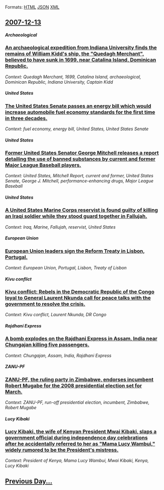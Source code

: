 
Formats: [HTML](2007/12/13/index.html)  [JSON](2007/12/13/index.json)  [XML](2007/12/13/index.xml)  

## [2007-12-13](/news/2007/12/13/index.md)

##### Archaeological
### [ An archaeological expedition from Indiana University finds the remains of William Kidd's ship, the "Quedagh Merchant", believed to have sunk in 1699, near Catalina Island, Dominican Republic. ](/news/2007/12/13/an-archaeological-expedition-from-indiana-university-finds-the-remains-of-william-kidd-s-ship-the-quedagh-merchant-believed-to-have-sun.md)
_Context: Quedagh Merchant, 1699, Catalina Island, archaeological, Dominican Republic, Indiana University, Captain Kidd_

##### United States
### [ The United States Senate passes an energy bill which would increase automobile fuel economy standards for the first time in three decades. ](/news/2007/12/13/the-united-states-senate-passes-an-energy-bill-which-would-increase-automobile-fuel-economy-standards-for-the-first-time-in-three-decades.md)
_Context: fuel economy, energy bill, United States, United States Senate_

##### United States
### [ Former United States Senator George Mitchell releases a report detailing the use of banned substances by current and former Major League Baseball players. ](/news/2007/12/13/former-united-states-senator-george-mitchell-releases-a-report-detailing-the-use-of-banned-substances-by-current-and-former-major-league-ba.md)
_Context: United States, Mitchell Report, current and former, United States Senate, George J. Mitchell, performance-enhancing drugs, Major League Baseball_

##### United States
### [ A United States Marine Corps reservist is found guilty of killing an Iraqi soldier while they stood guard together in Fallujah. ](/news/2007/12/13/a-united-states-marine-corps-reservist-is-found-guilty-of-killing-an-iraqi-soldier-while-they-stood-guard-together-in-fallujah.md)
_Context: Iraq, Marine, Fallujah, reservist, United States_

##### European Union
### [ European Union leaders sign the Reform Treaty in Lisbon, Portugal. ](/news/2007/12/13/european-union-leaders-sign-the-reform-treaty-in-lisbon-portugal.md)
_Context: European Union, Portugal, Lisbon, Treaty of Lisbon_

##### Kivu conflict
### [ Kivu conflict: Rebels in the Democratic Republic of the Congo loyal to General Laurent Nkunda call for peace talks with the government to resolve the crisis. ](/news/2007/12/13/kivu-conflict-rebels-in-the-democratic-republic-of-the-congo-loyal-to-general-laurent-nkunda-call-for-peace-talks-with-the-government-to-r.md)
_Context: Kivu conflict, Laurent Nkunda, DR Congo_

##### Rajdhani Express
### [ A bomb explodes on the Rajdhani Express in Assam, India near Chungajan killing five passengers. ](/news/2007/12/13/a-bomb-explodes-on-the-rajdhani-express-in-assam-india-near-chungajan-killing-five-passengers.md)
_Context: Chungajan, Assam, India, Rajdhani Express_

##### ZANU-PF
### [ ZANU-PF, the ruling party in Zimbabwe, endorses incumbent Robert Mugabe for the 2008 presidential election set for March. ](/news/2007/12/13/zanuapf-the-ruling-party-in-zimbabwe-endorses-incumbent-robert-mugabe-for-the-2008-presidential-election-set-for-march.md)
_Context: ZANU-PF, run-off presidential election, incumbent, Zimbabwe, Robert Mugabe_

##### Lucy Kibaki
### [ Lucy Kibaki, the wife of Kenyan President Mwai Kibaki, slaps a government official during independence day celebrations after he accidentally referred to her as "Mama Lucy Wambui," widely rumored to be the President's mistress. ](/news/2007/12/13/lucy-kibaki-the-wife-of-kenyan-president-mwai-kibaki-slaps-a-government-official-during-independence-day-celebrations-after-he-accidental.md)
_Context: President of Kenya, Mama Lucy Wambui, Mwai Kibaki, Kenya, Lucy Kibaki_

## [Previous Day...](/news/2007/12/12/index.md)

